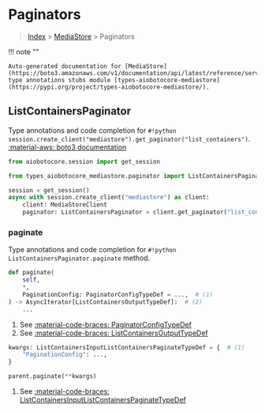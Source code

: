 # Paginators

> [Index](../README.md) > [MediaStore](./README.md) > Paginators

!!! note ""

    Auto-generated documentation for [MediaStore](https://boto3.amazonaws.com/v1/documentation/api/latest/reference/services/mediastore.html#MediaStore)
    type annotations stubs module [types-aiobotocore-mediastore](https://pypi.org/project/types-aiobotocore-mediastore/).

## ListContainersPaginator

Type annotations and code completion for `#!python session.create_client("mediastore").get_paginator("list_containers")`.
[:material-aws: boto3 documentation](https://boto3.amazonaws.com/v1/documentation/api/latest/reference/services/mediastore.html#MediaStore.Paginator.ListContainers)

```python title="Usage example"
from aiobotocore.session import get_session

from types_aiobotocore_mediastore.paginator import ListContainersPaginator

session = get_session()
async with session.create_client("mediastore") as client:
    client: MediaStoreClient
    paginator: ListContainersPaginator = client.get_paginator("list_containers")
```


### paginate

Type annotations and code completion for `#!python ListContainersPaginator.paginate` method.

```python title="Method definition"
def paginate(
    self,
    *,
    PaginationConfig: PaginatorConfigTypeDef = ...,  # (1)
) -> AsyncIterator[ListContainersOutputTypeDef]:  # (2)
    ...
```

1. See [:material-code-braces: PaginatorConfigTypeDef](./type_defs.md#paginatorconfigtypedef) 
2. See [:material-code-braces: ListContainersOutputTypeDef](./type_defs.md#listcontainersoutputtypedef) 


```python title="Usage example with kwargs"
kwargs: ListContainersInputListContainersPaginateTypeDef = {  # (1)
    "PaginationConfig": ...,
}

parent.paginate(**kwargs)
```

1. See [:material-code-braces: ListContainersInputListContainersPaginateTypeDef](./type_defs.md#listcontainersinputlistcontainerspaginatetypedef) 
